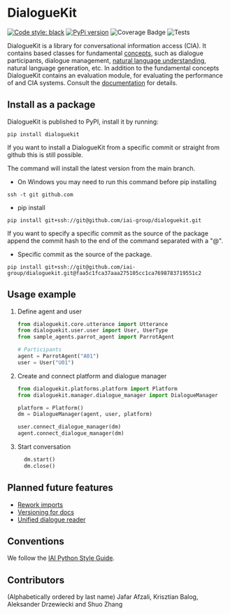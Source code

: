 # DialogueKit

[![Code style: black](https://img.shields.io/badge/code%20style-black-000000.svg)](https://github.com/psf/black) 
[![PyPi version](https://img.shields.io/pypi/v/dialoguekit)](https://pypi.org/project/dialoguekit/) 
![Coverage Badge](https://img.shields.io/endpoint?url=https://gist.githubusercontent.com/adrzewiecki/35bb996459f0949b38da651c66cf95cb/raw/coverage.DialogueKit.main.json) 
![Tests](https://img.shields.io/github/workflow/status/iai-group/DialogueKit/Deploy?label=Tests)

DialogueKit is a library for conversational information access (CIA). It contains based classes for fundamental [concepts](https://iai-group.github.io/DialogueKit/concepts.html), such as dialogue participants, dialogue management, [natural language understanding](https://iai-group.github.io/DialogueKit/nlu.html), natural language generation, etc. In addition to the fundamental concepts DialogueKit contains an evaluation module, for evaluating the performance of and CIA systems.
Consult the [documentation](https://iai-group.github.io/DialogueKit/) for details.

## Install as a package

DialogueKit is published to PyPI, install it by running:

```shell
pip install dialoguekit
```

If you want to install a DialogueKit from a specific commit or straight from github this is still possible.

The command will install the latest version from the main branch.

  * On Windows you may need to run this command before pip installing

  ```shell
  ssh -t git github.com    
  ```

  * pip install

  ```shell
  pip install git+ssh://git@github.com/iai-group/dialoguekit.git
  ```

If you want to specify a specific commit as the source of the package append the commit hash to the end of the command separated with a "@".

  * Specific commit as the source of the package.

  ```shell
  pip install git+ssh://git@github.com/iai-group/dialoguekit.git@faa5c1fca37aaa275105cc1ca7698783719551c2
  ```

## Usage example

1. Define agent and user

    ```python
    from dialoguekit.core.utterance import Utterance
    from dialoguekit.user.user import User, UserType
    from sample_agents.parrot_agent import ParrotAgent

    # Participants
    agent = ParrotAgent("A01")
    user = User("U01")
    ```

2. Create and connect platform and dialogue manager

    ```python
    from dialoguekit.platforms.platform import Platform
    from dialoguekit.manager.dialogue_manager import DialogueManager

    platform = Platform()
    dm = DialogueManager(agent, user, platform)

    user.connect_dialogue_manager(dm)
    agent.connect_dialogue_manager(dm)
    ```

3. Start conversation

    ```python
      dm.start()
      dm.close()
    ```

## Planned future features

  * [Rework imports](https://github.com/iai-group/dialoguekit/issues/123)
  * [Versioning for docs](https://github.com/iai-group/dialoguekit/issues/124)
  * [Unified dialogue reader](https://github.com/iai-group/dialoguekit/issues/140)

## Conventions

We follow the [IAI Python Style Guide](https://github.com/iai-group/styleguide/tree/main/python).

## Contributors

(Alphabetically ordered by last name) Jafar Afzali, Krisztian Balog, Aleksander Drzewiecki and Shuo Zhang
